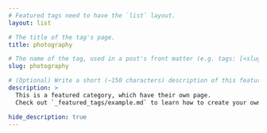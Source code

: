 ```yaml
---
# Featured tags need to have the `list` layout.
layout: list

# The title of the tag's page.
title: photography

# The name of the tag, used in a post's front matter (e.g. tags: [<slug>]).
slug: photography

# (Optional) Write a short (~150 characters) description of this featured tag.
description: >
  This is a featured category, which have their own page.
  Check out `_featured_tags/example.md` to learn how to create your own.

hide_description: true
---
```

